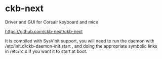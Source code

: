 # ckb-next
Driver and GUI for Corsair keyboard and mice

https://github.com/ckb-next/ckb-next

It is compiled with SysVinit support, you will need to run the daemon with /etc/init.d/ckb-daemon-init start , and doing the appropriate symbolic links in /etc/rc.d if you want it to start at boot.
